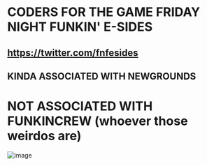 # CODERS FOR THE GAME FRIDAY NIGHT FUNKIN' E-SIDES
## https://twitter.com/fnfesides

## KINDA ASSOCIATED WITH NEWGROUNDS
# NOT ASSOCIATED WITH FUNKINCREW (whoever those weirdos are)

![image](https://github.com/Funkin-Crew/Funkin-Crew/assets/156948667/c83959b4-0a9e-4645-a7c6-512a23ba8b1c)
